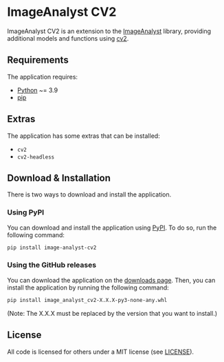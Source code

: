 # ImageAnalyst CV2

ImageAnalyst CV2 is an extension to the [ImageAnalyst](https://github.com/BergLucas/ImageAnalyst) library, providing additional models and functions using [cv2](https://pypi.org/project/opencv-python/).

## Requirements

The application requires:

- [Python](https://www.python.org/) ~= 3.9
- [pip](https://pip.pypa.io/en/stable/)

## Extras

The application has some extras that can be installed:

- `cv2`
- `cv2-headless`

## Download & Installation

There is two ways to download and install the application.

### Using PyPI

You can download and install the application using [PyPI](https://pypi.org/project/image-analyst-cv2/). To do so, run the following command:

```bash
pip install image-analyst-cv2
```

### Using the GitHub releases

You can download the application on the [downloads page](https://github.com/BergLucas/ImageAnalystCV2/releases). Then, you can install the application by running the following command:

```bash
pip install image_analyst_cv2-X.X.X-py3-none-any.whl
```

(Note: The X.X.X must be replaced by the version that you want to install.)

## License

All code is licensed for others under a MIT license (see [LICENSE](https://github.com/BergLucas/ImageAnalystCV2/blob/main/LICENSE)).
